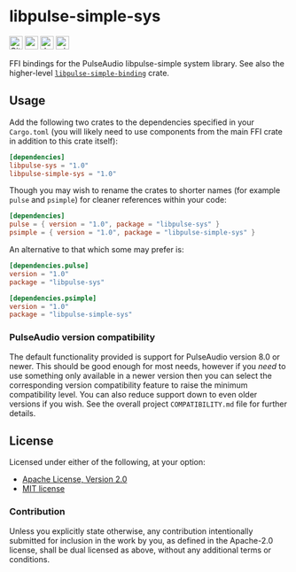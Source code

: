 libpulse-simple-sys
===================

[<img alt="GitHub Workflow Status" src="https://img.shields.io/github/actions/workflow/status/jnqnfe/pulse-binding-rust/test.yml?branch=master&style=for-the-badge" height="24">](https://github.com/jnqnfe/pulse-binding-rust/actions)
[<img alt="crates.io" src="https://img.shields.io/crates/v/libpulse-simple-sys?style=for-the-badge" height="24">](https://crates.io/crates/libpulse-simple-sys)
[<img alt="docs.rs" src="https://img.shields.io/crates/v/libpulse-simple-sys?color=5479ab&label=docs.rs&style=for-the-badge" height="24">](https://docs.rs/libpulse-simple-sys)
[<img alt="min-rust-version" src="https://img.shields.io/static/v1?label=RUST&message=1.56%2B&color=informational&style=for-the-badge" height="24">](https://rust-lang.github.io/rfcs/2495-min-rust-version.html)

FFI bindings for the PulseAudio libpulse-simple system library. See also the higher-level
[`libpulse-simple-binding`](https://crates.io/crates/libpulse-simple-binding) crate.

## Usage

Add the following two crates to the dependencies specified in your `Cargo.toml` (you will likely
need to use components from the main FFI crate in addition to this crate itself):

```toml
[dependencies]
libpulse-sys = "1.0"
libpulse-simple-sys = "1.0"
```

Though you may wish to rename the crates to shorter names (for example `pulse` and `psimple`) for
cleaner references within your code:

```toml
[dependencies]
pulse = { version = "1.0", package = "libpulse-sys" }
psimple = { version = "1.0", package = "libpulse-simple-sys" }
```

An alternative to that which some may prefer is:

```toml
[dependencies.pulse]
version = "1.0"
package = "libpulse-sys"

[dependencies.psimple]
version = "1.0"
package = "libpulse-simple-sys"
```

### PulseAudio version compatibility

The default functionality provided is support for PulseAudio version 8.0 or newer. This should be
good enough for most needs, however if you _need_ to use something only available in a newer
version then you can select the corresponding version compatibility feature to raise the minimum
compatibility level. You can also reduce support down to even older versions if you wish. See the
overall project `COMPATIBILITY.md` file for further details.

## License

Licensed under either of the following, at your option:

 * [Apache License, Version 2.0](http://www.apache.org/licenses/LICENSE-2.0)
 * [MIT license](http://opensource.org/licenses/MIT)

### Contribution

Unless you explicitly state otherwise, any contribution intentionally submitted for inclusion in the
work by you, as defined in the Apache-2.0 license, shall be dual licensed as above, without any
additional terms or conditions.
